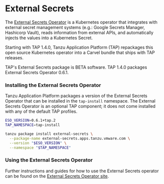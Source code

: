 # External Secrets 

The [External Secrets Operator](https://external-secrets.io) is a Kubernetes
operator that integrates with external secret management systems (e.g.: Google
Secrets Manager, Hashicorp Vault), reads information from external APIs, and
automatically injects the values into a Kubernetes Secret.

Starting with TAP 1.4.0, Tanzu Application Platform (TAP) repackages this open
source Kubernetes operator into a Carvel bundle that ships with TAP releases.

TAP's External Secrets package is BETA software.  TAP 1.4.0 packages External
Secrets Operator 0.6.1.

### Installing the External Secrets Operator 

Tanzu Application Platform packages a version of the External Secrets Operator
that can be installed in the `tap-install` namespace.  The External Secrets
Operator is an optional TAP component; it does not come installed with any of
the default TAP profiles.

```sh
ESO_VERSION=0.6.1+tap.2
TAP_NAMESPACE=tap-install

tanzu package install external-secrets \
  --package-name external-secrets.apps.tanzu.vmware.com \
  --version "$ESO_VERSION" \
  --namespace "$TAP_NAMESPACE"
```

### Using the External Secrets Operator

Further instructions and guides for how to use the External Secrets operator
can be found on the [External Secrets Operator site](https://external-secrets.io).
